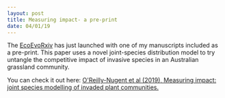 ```yaml
---
layout: post
title: Measuring impact- a pre-print
date: 04/01/19
---
```


The [EcoEvoRxiv](www.ecoevorxiv.org) has just launched with one of my manuscripts included as a pre-print. This paper uses a novel joint-species distribution model to try untangle the competitive impact of invasive species in an Australian grassland community.

You can check it out here: [O'Reilly-Nugent et al (2019), Measuring impact: joint species modelling of invaded plant communities.](https://ecoevorxiv.org/rcvt4)
